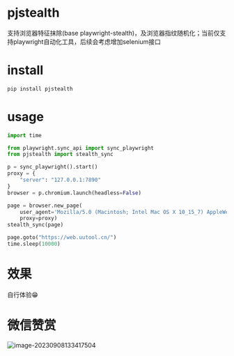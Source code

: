 # pjstealth

支持浏览器特征抹除(base playwright-stealth)，及浏览器指纹随机化；当前仅支持playwright自动化工具，后续会考虑增加selenium接口

# install

```python
pip install pjstealth
```

# usage

```python
import time

from playwright.sync_api import sync_playwright
from pjstealth import stealth_sync

p = sync_playwright().start()
proxy = {
    "server": "127.0.0.1:7890"
}
browser = p.chromium.launch(headless=False)

page = browser.new_page(
    user_agent='Mozilla/5.0 (Macintosh; Intel Mac OS X 10_15_7) AppleWebKit/537.36 (KHTML, like Gecko) Chrome/116.0.0.0 Safari/537.36',
    proxy=proxy)
stealth_sync(page)

page.goto("https://web.uutool.cn/")
time.sleep(10000)

```

# 效果

自行体验😁

# 微信赞赏

![image-20230908133417504](https://github.com/winner-hue/pjstealth/blob/main/image-20230908133417504.png)
